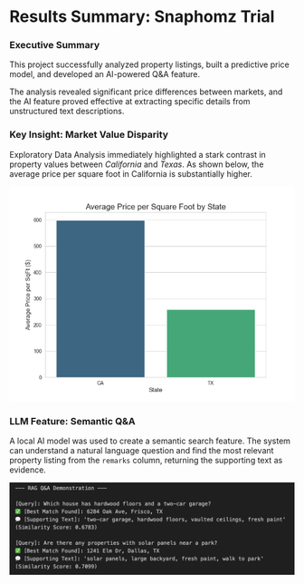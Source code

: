 # Results Summary: Snaphomz Trial

### Executive Summary
This project successfully analyzed property listings, built a predictive price model, and developed an AI-powered Q&A feature. 

The analysis revealed significant price differences between markets, and the AI feature proved effective at extracting specific details from unstructured text descriptions.


### Key Insight: Market Value Disparity
Exploratory Data Analysis immediately highlighted a stark contrast in property values between *California* and *Texas*. As shown below, the average price per square foot in California is substantially higher.

![Average Price per Square Foot by State](../results/avg_price_per_sqft_by_state.png)


### LLM Feature: Semantic Q&A
A local AI model was used to create a semantic search feature. The system can understand a natural language question and find the most relevant property listing from the `remarks` column, returning the supporting text as evidence. 

![RAG Q&A Demo](../results/rag_demo.png)
